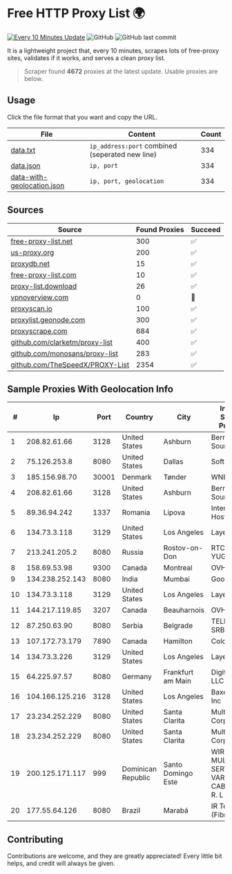 
# Free HTTP Proxy List 🌍

[![Every 10 Minutes Update](https://github.com/mertguvencli/http-proxy-list/actions/workflows/main.yml/badge.svg?branch=main)](https://github.com/mertguvencli/http-proxy-list/actions/workflows/main.yml)
![GitHub](https://img.shields.io/github/license/mertguvencli/http-proxy-list)
![GitHub last commit](https://img.shields.io/github/last-commit/mertguvencli/http-proxy-list)

It is a lightweight project that, every 10 minutes, scrapes lots of free-proxy sites, validates if it works, and serves a clean proxy list.


> Scraper found **4672** proxies at the latest update. Usable proxies are below.

## Usage

Click the file format that you want and copy the URL.


|File|Content|Count|
|----|-------|-----|
|[data.txt](https://raw.githubusercontent.com/mertguvencli/http-proxy-list/main/proxy-list/data.txt)|`ip_address:port` combined (seperated new line)|334|
|[data.json](https://raw.githubusercontent.com/mertguvencli/http-proxy-list/main/proxy-list/data.json)|`ip, port`|334|
|[data-with-geolocation.json](https://raw.githubusercontent.com/mertguvencli/http-proxy-list/main/proxy-list/data-with-geolocation.json)|`ip, port, geolocation`|334|

## Sources

|Source|Found Proxies|Succeed|
|------|-------------|-------|
|[free-proxy-list.net](https://free-proxy-list.net)|300|✅|
|[us-proxy.org](https://www.us-proxy.org)|200|✅|
|[proxydb.net](http://proxydb.net)|15|✅|
|[free-proxy-list.com](https://free-proxy-list.com/?page=&port=&type%5B%5D=http&type%5B%5D=https&up_time=0&search=Search)|10|✅|
|[proxy-list.download](https://www.proxy-list.download/HTTP)|26|✅|
|[vpnoverview.com](https://vpnoverview.com/privacy/anonymous-browsing/free-proxy-servers)|0|🚫|
|[proxyscan.io](https://www.proxyscan.io)|100|✅|
|[proxylist.geonode.com](https://proxylist.geonode.com/api/proxy-list?limit=300&page=1&sort_by=lastChecked&sort_type=desc&protocols=http,https)|300|✅|
|[proxyscrape.com](https://api.proxyscrape.com/v2/?request=displayproxies&protocol=http&timeout=10000&country=all&ssl=all&anonymity=all)|684|✅|
|[github.com/clarketm/proxy-list](https://raw.githubusercontent.com/clarketm/proxy-list/master/proxy-list-raw.txt)|400|✅|
|[github.com/monosans/proxy-list](https://raw.githubusercontent.com/monosans/proxy-list/main/proxies/http.txt)|283|✅|
|[github.com/TheSpeedX/PROXY-List](https://raw.githubusercontent.com/TheSpeedX/PROXY-List/master/http.txt)|2354|✅|


## Sample Proxies With Geolocation Info

|#|Ip|Port|Country|City|Internet Service Provider|
|-|--|----|-------|----|-------------------------|
|1|208.82.61.66|3128|United States|Ashburn|Bernardi Sounds|
|2|75.126.253.8|8080|United States|Dallas|SoftLayer|
|3|185.156.98.70|30001|Denmark|Tønder|WNB A/S|
|4|208.82.61.66|3128|United States|Ashburn|Bernardi Sounds|
|5|89.36.94.242|1337|Romania|Lipova|Interkvm Host SRL|
|6|134.73.3.118|3129|United States|Los Angeles|LayerHost|
|7|213.241.205.2|8080|Russia|Rostov-on-Don|RTCOMM-YUG|
|8|158.69.53.98|9300|Canada|Montreal|OVH SAS|
|9|134.238.252.143|8080|India|Mumbai|Google LLC|
|10|134.73.3.118|3129|United States|Los Angeles|LayerHost|
|11|144.217.119.85|3207|Canada|Beauharnois|OVH Hosting|
|12|87.250.63.90|8080|Serbia|Belgrade|TELEKOM SRBIJA a.d.|
|13|107.172.73.179|7890|Canada|Hamilton|ColoCrossing|
|14|134.73.3.226|3129|United States|Los Angeles|LayerHost|
|15|64.225.97.57|8080|Germany|Frankfurt am Main|DigitalOcean, LLC|
|16|104.166.125.216|3128|United States|Los Angeles|Baxet Group Inc|
|17|23.234.252.229|8080|United States|Santa Clarita|Multacom Corporation|
|18|23.234.252.229|8080|United States|Santa Clarita|Multacom Corporation|
|19|200.125.171.117|999|Dominican Republic|Santo Domingo Este|WIRELESS MULTI SERVICE VARGAS CABRERA, S. R. L|
|20|177.55.64.126|8080|Brazil|Marabá|IR Tecnologia (Fibralink)|



## Contributing

Contributions are welcome, and they are greatly appreciated! Every
little bit helps, and credit will always be given.


